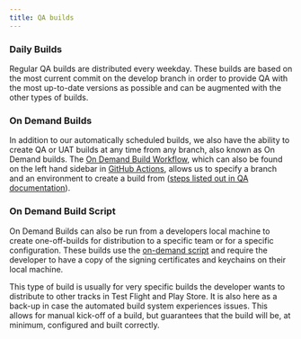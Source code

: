 ```yaml
---
title: QA builds
---
```


### Daily Builds

Regular QA builds are distributed every weekday. These builds are based on the most current commit on the develop branch in order to provide QA with the most up-to-date versions as possible and can be augmented with the other types of builds.

### On Demand Builds

In addition to our automatically scheduled builds, we also have the ability to create QA or UAT builds at any time from any branch, also known as On Demand builds. The [On Demand Build Workflow](https://github.com/department-of-veterans-affairs/va-mobile-app/actions/workflows/on_demand_build.yml), which can also be found on the left hand sidebar in [GitHub Actions](https://github.com/department-of-veterans-affairs/va-mobile-app/actions), allows us to specify a branch and an environment to create a build from ([steps listed out in QA documentation](https://department-of-veterans-affairs.github.io/va-mobile-app/development/DevOps/Overview#on-demand-builds)).

### On Demand Build Script

On Demand Builds can also be run from a developers local machine to create one-off-builds for distribution to a specific team or for a specific configuration. These builds use the [on-demand script](../DevOps/AutomationCodeDocs/Scripts#on-demand-buildsh) and require the developer to have a copy of the signing certificates and keychains on their local machine.

This type of build is usually for very specific builds the developer wants to distribute to other tracks in Test Flight and Play Store. It is also here as a back-up in case the automated build system experiences issues. This allows for manual kick-off of a build, but guarantees that the build will be, at minimum, configured and built correctly.
